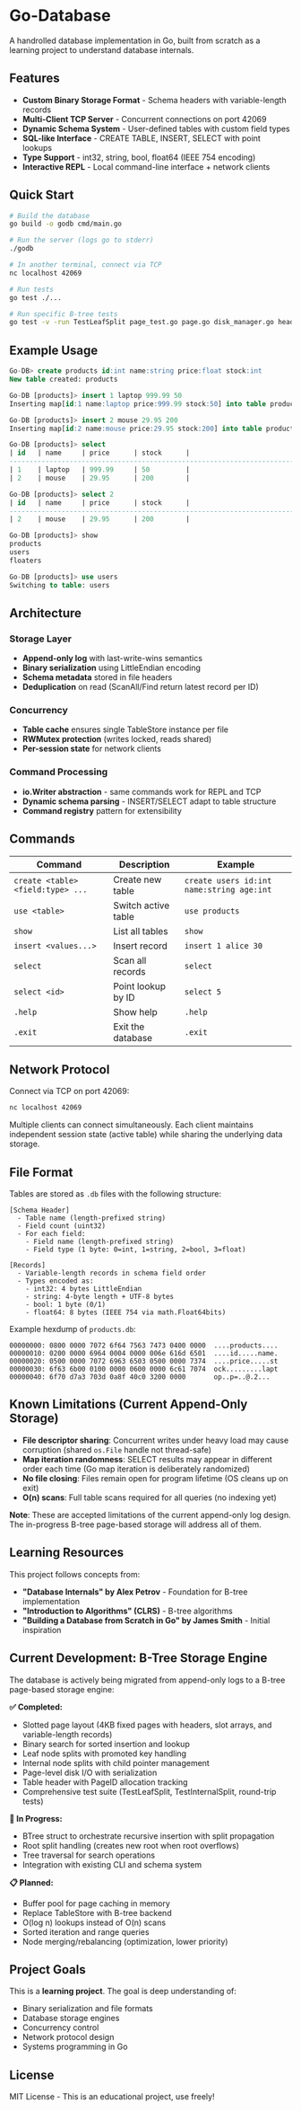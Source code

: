 # Go-Database

A handrolled database implementation in Go, built from scratch as a learning project to understand database internals.

## Features

- **Custom Binary Storage Format** - Schema headers with variable-length records
- **Multi-Client TCP Server** - Concurrent connections on port 42069
- **Dynamic Schema System** - User-defined tables with custom field types
- **SQL-like Interface** - CREATE TABLE, INSERT, SELECT with point lookups
- **Type Support** - int32, string, bool, float64 (IEEE 754 encoding)
- **Interactive REPL** - Local command-line interface + network clients

## Quick Start

```bash
# Build the database
go build -o godb cmd/main.go

# Run the server (logs go to stderr)
./godb

# In another terminal, connect via TCP
nc localhost 42069

# Run tests
go test ./...

# Run specific B-tree tests
go test -v -run TestLeafSplit page_test.go page.go disk_manager.go header.go
```

## Example Usage

```sql
Go-DB> create products id:int name:string price:float stock:int
New table created: products

Go-DB [products]> insert 1 laptop 999.99 50
Inserting map[id:1 name:laptop price:999.99 stock:50] into table products

Go-DB [products]> insert 2 mouse 29.95 200
Inserting map[id:2 name:mouse price:29.95 stock:200] into table products

Go-DB [products]> select
| id   | name     | price      | stock      |
--------------------------------------------------------------------------------
| 1    | laptop   | 999.99     | 50         |
| 2    | mouse    | 29.95      | 200        |

Go-DB [products]> select 2
| id   | name     | price      | stock      |
--------------------------------------------------------------------------------
| 2    | mouse    | 29.95      | 200        |

Go-DB [products]> show
products
users
floaters

Go-DB [products]> use users
Switching to table: users
```

## Architecture

### Storage Layer
- **Append-only log** with last-write-wins semantics
- **Binary serialization** using LittleEndian encoding
- **Schema metadata** stored in file headers
- **Deduplication** on read (ScanAll/Find return latest record per ID)

### Concurrency
- **Table cache** ensures single TableStore instance per file
- **RWMutex protection** (writes locked, reads shared)
- **Per-session state** for network clients

### Command Processing
- **io.Writer abstraction** - same commands work for REPL and TCP
- **Dynamic schema parsing** - INSERT/SELECT adapt to table structure
- **Command registry** pattern for extensibility

## Commands

| Command | Description | Example |
|---------|-------------|---------|
| `create <table> <field:type> ...` | Create new table | `create users id:int name:string age:int` |
| `use <table>` | Switch active table | `use products` |
| `show` | List all tables | `show` |
| `insert <values...>` | Insert record | `insert 1 alice 30` |
| `select` | Scan all records | `select` |
| `select <id>` | Point lookup by ID | `select 5` |
| `.help` | Show help | `.help` |
| `.exit` | Exit the database | `.exit` |

## Network Protocol

Connect via TCP on port 42069:

```bash
nc localhost 42069
```

Multiple clients can connect simultaneously. Each client maintains independent session state (active table) while sharing the underlying data storage.

## File Format

Tables are stored as `.db` files with the following structure:

```
[Schema Header]
  - Table name (length-prefixed string)
  - Field count (uint32)
  - For each field:
    - Field name (length-prefixed string)
    - Field type (1 byte: 0=int, 1=string, 2=bool, 3=float)

[Records]
  - Variable-length records in schema field order
  - Types encoded as:
    - int32: 4 bytes LittleEndian
    - string: 4-byte length + UTF-8 bytes
    - bool: 1 byte (0/1)
    - float64: 8 bytes (IEEE 754 via math.Float64bits)
```

Example hexdump of `products.db`:
```
00000000: 0800 0000 7072 6f64 7563 7473 0400 0000  ....products....
00000010: 0200 0000 6964 0004 0000 006e 616d 6501  ....id.....name.
00000020: 0500 0000 7072 6963 6503 0500 0000 7374  ....price.....st
00000030: 6f63 6b00 0100 0000 0600 0000 6c61 7074  ock.........lapt
00000040: 6f70 d7a3 703d 0a8f 40c0 3200 0000       op..p=..@.2...
```

## Known Limitations (Current Append-Only Storage)

- **File descriptor sharing**: Concurrent writes under heavy load may cause corruption (shared `os.File` handle not thread-safe)
- **Map iteration randomness**: SELECT results may appear in different order each time (Go map iteration is deliberately randomized)
- **No file closing**: Files remain open for program lifetime (OS cleans up on exit)
- **O(n) scans**: Full table scans required for all queries (no indexing yet)

**Note**: These are accepted limitations of the current append-only log design. The in-progress B-tree page-based storage will address all of them.

## Learning Resources

This project follows concepts from:
- **"Database Internals" by Alex Petrov** - Foundation for B-tree implementation
- **"Introduction to Algorithms" (CLRS)** - B-tree algorithms
- **"Building a Database from Scratch in Go" by James Smith** - Initial inspiration

## Current Development: B-Tree Storage Engine

The database is actively being migrated from append-only logs to a B-tree page-based storage engine:

**✅ Completed:**
- Slotted page layout (4KB fixed pages with headers, slot arrays, and variable-length records)
- Binary search for sorted insertion and lookup
- Leaf node splits with promoted key handling
- Internal node splits with child pointer management
- Page-level disk I/O with serialization
- Table header with PageID allocation tracking
- Comprehensive test suite (TestLeafSplit, TestInternalSplit, round-trip tests)

**🚧 In Progress:**
- BTree struct to orchestrate recursive insertion with split propagation
- Root split handling (creates new root when root overflows)
- Tree traversal for search operations
- Integration with existing CLI and schema system

**📋 Planned:**
- Buffer pool for page caching in memory
- Replace TableStore with B-tree backend
- O(log n) lookups instead of O(n) scans
- Sorted iteration and range queries
- Node merging/rebalancing (optimization, lower priority)

## Project Goals

This is a **learning project**. The goal is deep understanding of:
- Binary serialization and file formats
- Database storage engines
- Concurrency control
- Network protocol design
- Systems programming in Go

## License

MIT License - This is an educational project, use freely!
